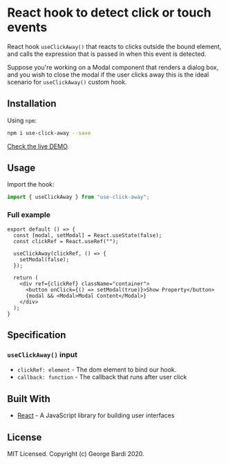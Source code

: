 # React hook to detect click or touch events

React hook `useClickAway()` that reacts to clicks outside the bound element, and calls the expression that is passed in when this event is detected.

Suppose you're working on a Modal component that renders a dialog box, and you wish to close the modal if the user clicks away this is the ideal scenario for `useClickAway()` custom hook.

## Installation

Using `npm`:

```bash
npm i use-click-away --save
```

[Check the live DEMO](https://reactmoviestore.netlify.app/).

## Usage

Import the hook:

```javascript
import { useClickAway } from "use-click-away";
```

### Full example

```
export default () => {
  const [modal, setModal] = React.useState(false);
  const clickRef = React.useRef("");

  useClickAway(clickRef, () => {
    setModal(false);
  });

  return (
    <div ref={clickRef} className="container">
      <button onClick={() => setModal(true)}>Show Property</button>
      {modal && <Modal>Modal Content</Modal>}
    </div>
  );
}

```

## Specification

### `useClickAway()` input

- `clickRef: element` - The dom element to bind our hook.
- `callback: function` - The callback that runs after user click


## Built With

- [React](https://reactjs.org/) - A JavaScript library for building user interfaces

## License

MIT Licensed. Copyright (c) George Bardi 2020.
